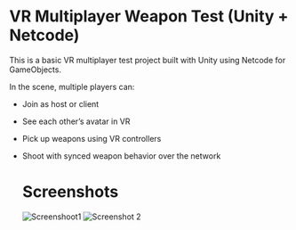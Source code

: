 # VR Multiplayer Weapon Test (Unity + Netcode)

This is a basic VR multiplayer test project built with Unity using Netcode for GameObjects.

In the scene, multiple players can:
- Join as host or client
- See each other’s avatar in VR
- Pick up weapons using VR controllers
- Shoot with synced weapon behavior over the network

  # Screenshots
  ![Screenshoot1](https://github.com/user-attachments/assets/063d9087-04b7-4765-b13b-ecd84eb4a111)
  ![Screenshot 2](https://github.com/user-attachments/assets/8be72714-e4ef-428c-968b-a0449dbfb682)
